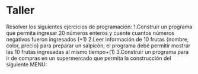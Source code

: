 # Taller
Resolver los siguientes ejercicios de programación:  1.Construir un programa que permita ingresar 20 números enteros y cuente cuantos números negativos fueron ingresados (+1)  2.Leer información de 10 frutas {nombre, color, precio} para preparar un salpicón; el programa debe permitir mostrar las 10 frutas ingresadas al mismo tiempo+(1)  3.Construir un programa para ir de compras en un supermercado que permita la construcción del siguiente MENU:

